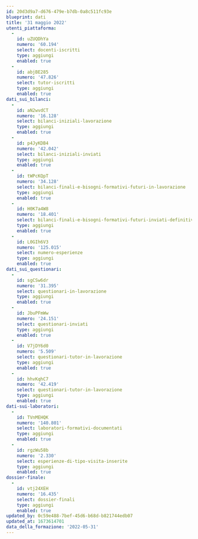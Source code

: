 ```yaml
---
id: 20d3d9a7-d676-479e-b7db-0a8c511fc93e
blueprint: dati
title: '31 maggio 2022'
utenti_piattaforma:
  -
    id: uZUQDhYa
    numero: '60.194'
    select: docenti-iscritti
    type: aggiungi
    enabled: true
  -
    id: abjBE285
    numero: '47.826'
    select: tutor-iscritti
    type: aggiungi
    enabled: true
dati_sui_bilanci:
  -
    id: aN2wvdCT
    numero: '16.128'
    select: bilanci-iniziali-lavorazione
    type: aggiungi
    enabled: true
  -
    id: p4JyKDB4
    numero: '42.042'
    select: bilanci-iniziali-inviati
    type: aggiungi
    enabled: true
  -
    id: tWPcKQpT
    numero: '34.128'
    select: bilanci-finali-e-bisogni-formativi-futuri-in-lavorazione
    type: aggiungi
    enabled: true
  -
    id: H0K7a4W8
    numero: '18.401'
    select: bilanci-finali-e-bisogni-formativi-futuri-inviati-definitivamente
    type: aggiungi
    enabled: true
  -
    id: L0GIh6V3
    numero: '125.015'
    select: numero-esperienze
    type: aggiungi
    enabled: true
dati_sui_questionari:
  -
    id: sgCSw6dr
    numero: '31.395'
    select: questionari-in-lavorazione
    type: aggiungi
    enabled: true
  -
    id: JbuPFmWw
    numero: '24.151'
    select: questionari-inviati
    type: aggiungi
    enabled: true
  -
    id: V7jDY6d0
    numero: '5.509'
    select: questionari-tutor-in-lavorazione
    type: aggiungi
    enabled: true
  -
    id: hhvKqhC7
    numero: '42.419'
    select: questionari-tutor-in-lavorazione
    type: aggiungi
    enabled: true
dati-sui-laboratori:
  -
    id: TVnMEHQK
    numero: '140.801'
    select: laboratori-formativi-documentati
    type: aggiungi
    enabled: true
  -
    id: rgzWu58b
    numero: '2.330'
    select: esperienze-di-tipo-visita-inserite
    type: aggiungi
    enabled: true
dossier-finale:
  -
    id: vtj24XEH
    numero: '16.435'
    select: dossier-finali
    type: aggiungi
    enabled: true
updated_by: 0c59e488-7bef-45d6-b68d-b821744edb07
updated_at: 1673614701
data_della_formazione: '2022-05-31'
---
```

